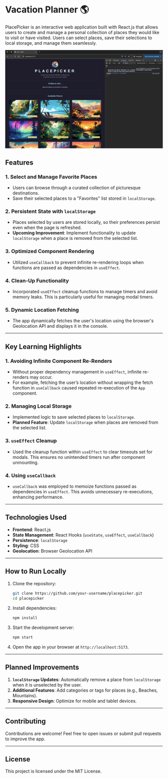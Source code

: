 # Vacation Planner 🌎

PlacePicker is an interactive web application built with React.js that allows users to create and manage a personal collection of places they would like to visit or have visited. Users can select places, save their selections to local storage, and manage them seamlessly.

![Vacation Planner Screenshot](screenshots/infinte_looping_example.png)

## Features

### 1. Select and Manage Favorite Places

- Users can browse through a curated collection of picturesque destinations.
- Save their selected places to a "Favorites" list stored in `localStorage`.

### 2. Persistent State with `localStorage`

- Places selected by users are stored locally, so their preferences persist even when the page is refreshed.
- **Upcoming Improvement**: Implement functionality to update `localStorage` when a place is removed from the selected list.

### 3. Optimized Component Rendering

- Utilized `useCallback` to prevent infinite re-rendering loops when functions are passed as dependencies in `useEffect`.

### 4. Clean-Up Functionality

- Incorporated `useEffect` cleanup functions to manage timers and avoid memory leaks. This is particularly useful for managing modal timers.

### 5. Dynamic Location Fetching

- The app dynamically fetches the user's location using the browser's Geolocation API and displays it in the console.

---

## Key Learning Highlights

### 1. Avoiding Infinite Component Re-Renders

- Without proper dependency management in `useEffect`, infinite re-renders may occur.
- For example, fetching the user’s location without wrapping the fetch function in `useCallback` caused repeated re-execution of the `App` component.

### 2. Managing Local Storage

- Implemented logic to save selected places to `localStorage`.
- **Planned Feature**: Update `localStorage` when places are removed from the selected list.

### 3. `useEffect` Cleanup

- Used the cleanup function within `useEffect` to clear timeouts set for modals. This ensures no unintended timers run after component unmounting.

### 4. Using `useCallback`

- `useCallback` was employed to memoize functions passed as dependencies in `useEffect`. This avoids unnecessary re-executions, enhancing performance.

---

## Technologies Used

- **Frontend**: React.js
- **State Management**: React Hooks (`useState`, `useEffect`, `useCallback`)
- **Persistence**: `localStorage`
- **Styling**: CSS
- **Geolocation**: Browser Geolocation API

---

## How to Run Locally

1. Clone the repository:
   ```bash
   git clone https://github.com/your-username/placepicker.git
   cd placepicker
   ```
2. Install dependencies:
   ```bash
   npm install
   ```
3. Start the development server:
   ```bash
   npm start
   ```
4. Open the app in your browser at `http://localhost:5173`.

---

## Planned Improvements

1. **`localStorage` Updates**: Automatically remove a place from `localStorage` when it is unselected by the user.
2. **Additional Features**: Add categories or tags for places (e.g., Beaches, Mountains).
3. **Responsive Design**: Optimize for mobile and tablet devices.

---

## Contributing

Contributions are welcome! Feel free to open issues or submit pull requests to improve the app.

---

## License

This project is licensed under the MIT License.
